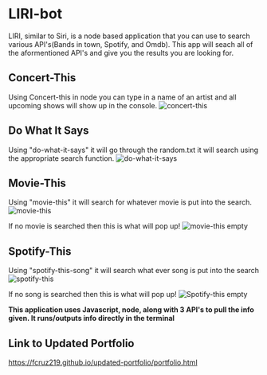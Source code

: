 # LIRI-bot
LIRI, similar to Siri, is a node based application that you can use to search various API's(Bands in town, Spotify, and Omdb). This app will seach all of the aformentioned API's and give you the results you are looking for. 

## Concert-This
Using Concert-this in node you can type in a name of an artist and all upcoming shows will show up in the console.
![concert-this](https://user-images.githubusercontent.com/20998910/54946470-815cf480-4f0e-11e9-8683-9c8ad91e53c6.gif)


## Do What It Says
Using "do-what-it-says" it will go through the random.txt it will search using the appropriate search function.
![do-what-it-says](https://user-images.githubusercontent.com/20998910/55026370-39ef6a80-4fd9-11e9-84fa-53e7aed2625c.gif)

## Movie-This
Using "movie-this" it will search for whatever movie is put into the search.
![movie-this](https://user-images.githubusercontent.com/20998910/55026579-a66a6980-4fd9-11e9-90d1-a902235ad5cc.gif)

If no movie is searched then this is what will pop up!
![movie-this empty](https://user-images.githubusercontent.com/20998910/54946663-01835a00-4f0f-11e9-9769-c15284574a65.gif)

## Spotify-This
Using "spotify-this-song" it will search what ever song is put into the search
![spotify-this](https://user-images.githubusercontent.com/20998910/54946679-08aa6800-4f0f-11e9-9298-a90c6f88e185.gif)

If no song is searched then this is what will pop up!
![Spotify-this empty](https://user-images.githubusercontent.com/20998910/54946671-06480e00-4f0f-11e9-99e1-5af53ae77ad3.gif)

**This application uses Javascript, node, along with 3 API's to pull the info given. It runs/outputs info directly in the terminal**

## Link to Updated Portfolio

<https://fcruz219.github.io/updated-portfolio/portfolio.html>
